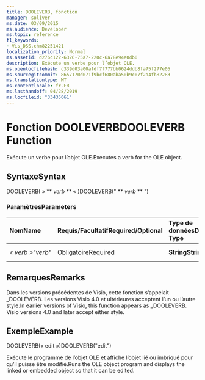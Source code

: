 ```yaml
---
title: DOOLEVERB, fonction
manager: soliver
ms.date: 03/09/2015
ms.audience: Developer
ms.topic: reference
f1_keywords:
- Vis_DSS.chm82251421
localization_priority: Normal
ms.assetid: d276c122-6326-75a7-220c-6a78e94e0db0
description: Exécute un verbe pour l’objet OLE.
ms.openlocfilehash: c339d03a00afdf7f777bb0624ddb8fa75f277e05
ms.sourcegitcommit: 8657170d071f9bcf680aba50b9c07f2a4fb82283
ms.translationtype: MT
ms.contentlocale: fr-FR
ms.lasthandoff: 04/28/2019
ms.locfileid: "33435661"
---
```

# <a name="dooleverb-function"></a><span data-ttu-id="b5096-103">Fonction DOOLEVERB</span><span class="sxs-lookup"><span data-stu-id="b5096-103">DOOLEVERB Function</span></span>

<span data-ttu-id="b5096-104">Exécute un verbe pour l’objet OLE.</span><span class="sxs-lookup"><span data-stu-id="b5096-104">Executes a verb for the OLE object.</span></span>
  
## <a name="syntax"></a><span data-ttu-id="b5096-105">Syntaxe</span><span class="sxs-lookup"><span data-stu-id="b5096-105">Syntax</span></span>

<span data-ttu-id="b5096-106">DOOLEVERB( » \*\* *verb* \*\* « )</span><span class="sxs-lookup"><span data-stu-id="b5096-106">DOOLEVERB(" \*\* *verb* \*\* ")</span></span> 
  
### <a name="parameters"></a><span data-ttu-id="b5096-107">Paramètres</span><span class="sxs-lookup"><span data-stu-id="b5096-107">Parameters</span></span>

|<span data-ttu-id="b5096-108">**Nom**</span><span class="sxs-lookup"><span data-stu-id="b5096-108">**Name**</span></span>|<span data-ttu-id="b5096-109">**Requis/Facultatif**</span><span class="sxs-lookup"><span data-stu-id="b5096-109">**Required/Optional**</span></span>|<span data-ttu-id="b5096-110">**Type de données**</span><span class="sxs-lookup"><span data-stu-id="b5096-110">**Data Type**</span></span>|<span data-ttu-id="b5096-111">**Description**</span><span class="sxs-lookup"><span data-stu-id="b5096-111">**Description**</span></span>|
|:-----|:-----|:-----|:-----|
| <span data-ttu-id="b5096-112">_« verb »_</span><span class="sxs-lookup"><span data-stu-id="b5096-112">_"verb"_</span></span> <br/> |<span data-ttu-id="b5096-113">Obligatoire</span><span class="sxs-lookup"><span data-stu-id="b5096-113">Required</span></span>  <br/> |<span data-ttu-id="b5096-114">**String**</span><span class="sxs-lookup"><span data-stu-id="b5096-114">**String**</span></span> <br/> |<span data-ttu-id="b5096-115">Verbe à exécuter</span><span class="sxs-lookup"><span data-stu-id="b5096-115">The verb to execute.</span></span>  <br/> |
   
## <a name="remarks"></a><span data-ttu-id="b5096-116">Remarques</span><span class="sxs-lookup"><span data-stu-id="b5096-116">Remarks</span></span>

<span data-ttu-id="b5096-p101">Dans les versions précédentes de Visio, cette fonction s’appelait _DOOLEVERB. Les versions Visio 4.0 et ultérieures acceptent l’un ou l’autre style.</span><span class="sxs-lookup"><span data-stu-id="b5096-p101">In earlier versions of Visio, this function appears as _DOOLEVERB. Visio versions 4.0 and later accept either style.</span></span> 
  
## <a name="example"></a><span data-ttu-id="b5096-119">Exemple</span><span class="sxs-lookup"><span data-stu-id="b5096-119">Example</span></span>

<span data-ttu-id="b5096-120">DOOLEVERB(« edit »)</span><span class="sxs-lookup"><span data-stu-id="b5096-120">DOOLEVERB("edit")</span></span>
  
<span data-ttu-id="b5096-121">Exécute le programme de l’objet OLE et affiche l’objet lié ou imbriqué pour qu’il puisse être modifié.</span><span class="sxs-lookup"><span data-stu-id="b5096-121">Runs the OLE object program and displays the linked or embedded object so that it can be edited.</span></span>
  

